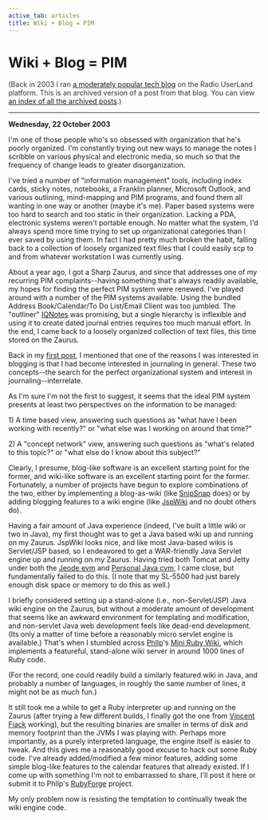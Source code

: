 ```yaml
---
active_tab: articles
title: Wiki + Blog = PIM
---
```

# Wiki + Blog = PIM

<div style="color:#333">(Back in 2003 I ran <a href="http://radio.weblogs.com/0122027/">a moderately popular tech blog</a> on the Radio UserLand platform.  This is an archived version of a post from that blog. You can view <a href="/articles/radio-blog/index.html">an index of all the archived posts</a>.)</div><hr>
<b>Wednesday, 22 October 2003</b>
<p>
I'm one of those people who's so obsessed with organization that he's poorly organized.  I'm constantly trying out new ways to manage the notes I scribble on various physical and electronic media, so much so that the frequency of change leads to greater disorganization.
</p><p>
I've tried a number of "information management" tools, including index cards, sticky notes, notebooks, a Franklin planner, Microsoft Outlook, and various outlining, mind-mapping and PIM programs, and found them all wanting in one way or another (maybe it's me).  Paper based systems were too hard to search and too static in their organization.  Lacking a PDA, electronic systems weren't portable enough.  No matter what the system, I'd always spend more time trying to set up organizational categories than I ever saved by using them. In fact I had pretty much broken the habit, falling back to a collection of loosely organized text files that I could easily scp to and from whatever workstation I was currently using.
</p><p>
About a year ago, I got a Sharp Zaurus, and since that addresses one of my recurring PIM complaints--having something that's always readily available, my hopes for finding the perfect PIM system were renewed.  I've played around with a number of the PIM systems available.  Using the bundled Address Book/Calendar/To Do List/Email Client was too jumbled.  The "outliner" <a href="http://iqnotes.kybu.sk/?page=index">IQNotes</a> was promising, but a single hierarchy is inflexible and using it to create dated journal entries requires too much manual effort.  In the end, I came back to a loosely organized collection of text files, this time stored on the Zaurus.
</p><p>
Back in my <a href="http://radio.weblogs.com/0122027/2003/03/28.html#a3" title="28 March 2003: First Post">first post</a>, I mentioned that one of the reasons I was interested in blogging is that I had become interested in journaling in general.  These two concepts--the search for the perfect organizational system and interest in journaling--interrelate.
</p><p>
As I'm sure I'm not the first to suggest, it seems that the ideal PIM system presents at least two perspectives on the information to be managed:
</p><p>
1) A time based view, answering such questions as "what have I been working with recently?" or "what else was I working on around that time?"
</p><p>
2) A "concept network" view, answering such questions as "what's related to this topic?" or "what else do I know about this subject?"
</p><p>
Clearly, I presume, blog-like software is an excellent starting point for the former, and wiki-like software is an excellent starting point for the former.  Fortunately, a number of projects have begun to explore combinations of the two, either by implementing a blog-as-wiki (like <a href="http://snipsnap.org/" title="snipsnap.org">SnipSnap</a> does) or by adding blogging features to a wiki engine (like <a href="http://www.jspwiki.org/" title="jspwiki.org">JspWiki</a> and no doubt others do).
</p><p>
Having a fair amount of Java experience (indeed, I've built a little wiki or two in Java), my first thought was to get a Java based wiki up and running on my Zaurus.  JspWiki looks nice, and like most Java-based wikis is Servlet/JSP based, so I endeavored to get a WAR-friendly Java Servlet engine up and running on my Zaurus.  Having tried both Tomcat and Jetty under both the <a href="http://www.esmertec.com/products/products_jeode.shtm" title="Jeode Java Runtime Environment">Jeode evm</a> and <a href="http://developer.java.sun.com/developer/earlyAccess/pp4zaurus/" title="J2ME Personal Profile for Zaurus">Personal Java cvm</a>, I came close, but fundamentally failed to do this.  (I note that my SL-5500 had just barely enough disk space or memory to do this as well.)
</p><p>
I briefly considered setting up a stand-alone (i.e., non-Servlet/JSP) Java wiki engine on the Zaurus, but without a moderate amount of development that seems like an awkward environment for templating and modification, and non-servlet Java web development feels like dead-end development. (Its only a matter of time before a reasonably micro servlet engine is available.)  That's when I stumbled across <a href="http://c2.com/cgi/wiki?PhlIp" title="Ward's Wiki: PhlIp">PhlIp</a>'s <a href="http://www.xpsd.com/MiniRubyWiki" title="XpSD Wiki: Mini Ruby Wiki">Mini Ruby Wiki</a>, which implements a featureful, stand-alone wiki server in around 1000 lines of Ruby code.
</p><p>
(For the record, one could readily build a similarly featured wiki in Java, and probably a number of languages, in roughly the same number of lines, it might not be as much fun.)
</p><p>
It still took me a while to get a Ruby interpreter up and running on the Zaurus (after trying a few different builds, I finally got the one from <a href="http://blade.nagaokaut.ac.jp/cgi-bin/scat.rb/ruby/ruby-talk/46111" title="Re: Ruby on the Sharp Zaurus PDA">Vincent Fiack</a> working), but the resulting binaries are smaller in terms of disk and memory footprint than the JVMs I was playing with.  Perhaps more importantly, as a purely interpreted language, the engine itself is easier to tweak.  And this gives me a reasonably good excuse to hack out some Ruby code.  I've already added/modified a few minor features, adding some simple blog-like features to the calendar features that already existed.  If I come up with something I'm not to embarrassed to share, I'll post it here or submit it to PhlIp's <a href="http://rubyforge.org/projects/minirubywiki" title="RubyForge: Project Info: MiniRubyWiki">RubyForge</a> project.
</p><p>
My only problem now is resisting the temptation to continually tweak the wiki engine code.
</p>
